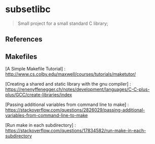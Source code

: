 # subsetlibc
> Small project for a small standard C library;


## References


## Makefiles

[A Simple Makefile Tutorial] : http://www.cs.colby.edu/maxwell/courses/tutorials/maketutor/

[Creating a shared and static library with the gnu compiler] : https://renenyffenegger.ch/notes/development/languages/C-C-plus-plus/GCC/create-libraries/index

[Passing additional variables from command line to make] : https://stackoverflow.com/questions/2826029/passing-additional-variables-from-command-line-to-make

[Run make in each subdirectory] : https://stackoverflow.com/questions/17834582/run-make-in-each-subdirectory
